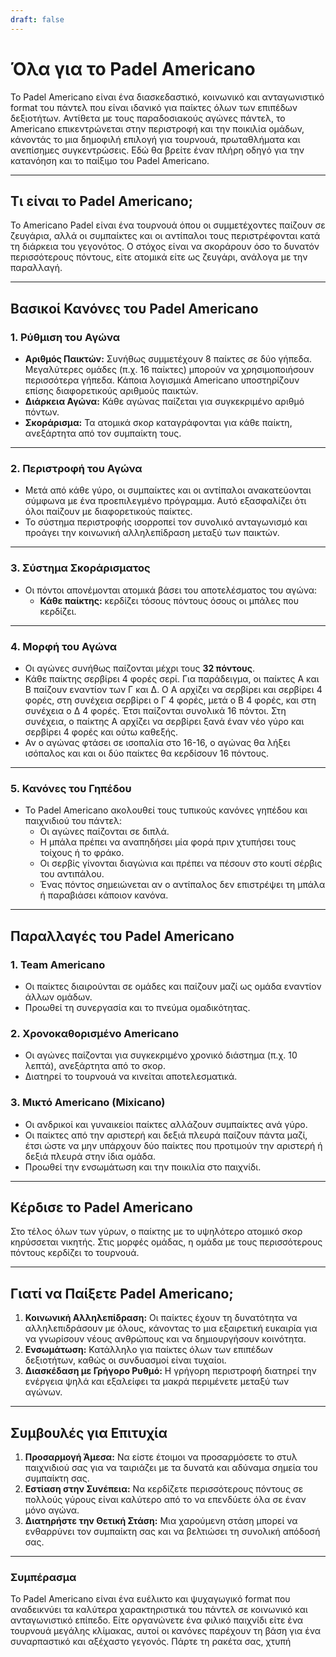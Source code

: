 ```yaml
---
draft: false
---
```

# Όλα για το Padel Americano

Το Padel Americano είναι ένα διασκεδαστικό, κοινωνικό και ανταγωνιστικό format του πάντελ που είναι ιδανικό για παίκτες όλων των επιπέδων δεξιοτήτων. Αντίθετα με τους παραδοσιακούς αγώνες πάντελ, το Americano επικεντρώνεται στην περιστροφή και την ποικιλία ομάδων, κάνοντάς το μια δημοφιλή επιλογή για τουρνουά, πρωταθλήματα και ανεπίσημες συγκεντρώσεις. Εδώ θα βρείτε έναν πλήρη οδηγό για την κατανόηση και το παίξιμο του Padel Americano.

---

## **Τι είναι το Padel Americano;**

Το Americano Padel είναι ένα τουρνουά όπου οι συμμετέχοντες παίζουν σε ζευγάρια, αλλά οι συμπαίκτες και οι αντίπαλοι τους περιστρέφονται κατά τη διάρκεια του γεγονότος. Ο στόχος είναι να σκοράρουν όσο το δυνατόν περισσότερους πόντους, είτε ατομικά είτε ως ζευγάρι, ανάλογα με την παραλλαγή.

---

## **Βασικοί Κανόνες του Padel Americano**

### **1. Ρύθμιση του Αγώνα**
- **Αριθμός Παικτών:** Συνήθως συμμετέχουν 8 παίκτες σε δύο γήπεδα. Μεγαλύτερες ομάδες (π.χ. 16 παίκτες) μπορούν να χρησιμοποιήσουν περισσότερα γήπεδα. Κάποια λογισμικά Americano υποστηρίζουν επίσης διαφορετικούς αριθμούς παικτών.
- **Διάρκεια Αγώνα:** Κάθε αγώνας παίζεται για συγκεκριμένο αριθμό πόντων.
- **Σκοράρισμα:** Τα ατομικά σκορ καταγράφονται για κάθε παίκτη, ανεξάρτητα από τον συμπαίκτη τους.

---

### **2. Περιστροφή του Αγώνα**
- Μετά από κάθε γύρο, οι συμπαίκτες και οι αντίπαλοι ανακατεύονται σύμφωνα με ένα προεπιλεγμένο πρόγραμμα. Αυτό εξασφαλίζει ότι όλοι παίζουν με διαφορετικούς παίκτες.
- Το σύστημα περιστροφής ισορροπεί τον συνολικό ανταγωνισμό και προάγει την κοινωνική αλληλεπίδραση μεταξύ των παικτών.

---

### **3. Σύστημα Σκοράρισματος**
- Οι πόντοι απονέμονται ατομικά βάσει του αποτελέσματος του αγώνα:
  - **Κάθε παίκτης:** κερδίζει τόσους πόντους όσους οι μπάλες που κερδίζει.

---

### **4. Μορφή του Αγώνα**
- Οι αγώνες συνήθως παίζονται μέχρι τους **32 πόντους**.
- Κάθε παίκτης σερβίρει 4 φορές σερί. Για παράδειγμα, οι παίκτες Α και Β παίζουν εναντίον των Γ και Δ. Ο Α αρχίζει να σερβίρει και σερβίρει 4 φορές, στη συνέχεια σερβίρει ο Γ 4 φορές, μετά ο Β 4 φορές, και στη συνέχεια ο Δ 4 φορές. Έτσι παίζονται συνολικά 16 πόντοι. Στη συνέχεια, ο παίκτης Α αρχίζει να σερβίρει ξανά έναν νέο γύρο και σερβίρει 4 φορές και ούτω καθεξής.
- Αν ο αγώνας φτάσει σε ισοπαλία στο 16-16, ο αγώνας θα λήξει ισόπαλος και και οι δύο παίκτες θα κερδίσουν 16 πόντους.

---

### **5. Κανόνες του Γηπέδου**
- Το Padel Americano ακολουθεί τους τυπικούς κανόνες γηπέδου και παιχνιδιού του πάντελ:
  - Οι αγώνες παίζονται σε διπλά.
  - Η μπάλα πρέπει να αναπηδήσει μία φορά πριν χτυπήσει τους τοίχους ή το φράκο.
  - Οι σερβίς γίνονται διαγώνια και πρέπει να πέσουν στο κουτί σέρβις του αντιπάλου.
  - Ένας πόντος σημειώνεται αν ο αντίπαλος δεν επιστρέψει τη μπάλα ή παραβιάσει κάποιον κανόνα.

---

## **Παραλλαγές του Padel Americano**

### **1. Team Americano**
- Οι παίκτες διαιρούνται σε ομάδες και παίζουν μαζί ως ομάδα εναντίον άλλων ομάδων.
- Προωθεί τη συνεργασία και το πνεύμα ομαδικότητας.

### **2. Χρονοκαθορισμένο Americano**
- Οι αγώνες παίζονται για συγκεκριμένο χρονικό διάστημα (π.χ. 10 λεπτά), ανεξάρτητα από το σκορ.
- Διατηρεί το τουρνουά να κινείται αποτελεσματικά.

### **3. Μικτό Americano (Mixicano)**
- Οι ανδρικοί και γυναικείοι παίκτες αλλάζουν συμπαίκτες ανά γύρο.
- Οι παίκτες από την αριστερή και δεξιά πλευρά παίζουν πάντα μαζί, έτσι ώστε να μην υπάρχουν δύο παίκτες που προτιμούν την αριστερή ή δεξιά πλευρά στην ίδια ομάδα.
- Προωθεί την ενσωμάτωση και την ποικιλία στο παιχνίδι.

---

## **Κέρδισε το Padel Americano**

Στο τέλος όλων των γύρων, ο παίκτης με το υψηλότερο ατομικό σκορ κηρύσσεται νικητής. Στις μορφές ομάδας, η ομάδα με τους περισσότερους πόντους κερδίζει το τουρνουά.

---

## **Γιατί να Παίξετε Padel Americano;**

1. **Κοινωνική Αλληλεπίδραση:** Οι παίκτες έχουν τη δυνατότητα να αλληλεπιδράσουν με όλους, κάνοντας το μια εξαιρετική ευκαιρία για να γνωρίσουν νέους ανθρώπους και να δημιουργήσουν κοινότητα.
2. **Ενσωμάτωση:** Κατάλληλο για παίκτες όλων των επιπέδων δεξιοτήτων, καθώς οι συνδυασμοί είναι τυχαίοι.
3. **Διασκέδαση με Γρήγορο Ρυθμό:** Η γρήγορη περιστροφή διατηρεί την ενέργεια ψηλά και εξαλείφει τα μακρά περιμένετε μεταξύ των αγώνων.

---

## **Συμβουλές για Επιτυχία**

1. **Προσαρμογή Άμεσα:** Να είστε έτοιμοι να προσαρμόσετε το στυλ παιχνιδιού σας για να ταιριάζει με τα δυνατά και αδύναμα σημεία του συμπαίκτη σας.
2. **Εστίαση στην Συνέπεια:** Να κερδίζετε περισσότερους πόντους σε πολλούς γύρους είναι καλύτερο από το να επενδύετε όλα σε έναν μόνο αγώνα.
3. **Διατηρήστε την Θετική Στάση:** Μια χαρούμενη στάση μπορεί να ενθαρρύνει τον συμπαίκτη σας και να βελτιώσει τη συνολική απόδοσή σας.

---

### **Συμπέρασμα**

Το Padel Americano είναι ένα ευέλικτο και ψυχαγωγικό format που αναδεικνύει τα καλύτερα χαρακτηριστικά του πάντελ σε κοινωνικό και ανταγωνιστικό επίπεδο. Είτε οργανώνετε ένα φιλικό παιχνίδι είτε ένα τουρνουά μεγάλης κλίμακας, αυτοί οι κανόνες παρέχουν τη βάση για ένα συναρπαστικό και αξέχαστο γεγονός. Πάρτε τη ρακέτα σας, χτυπή